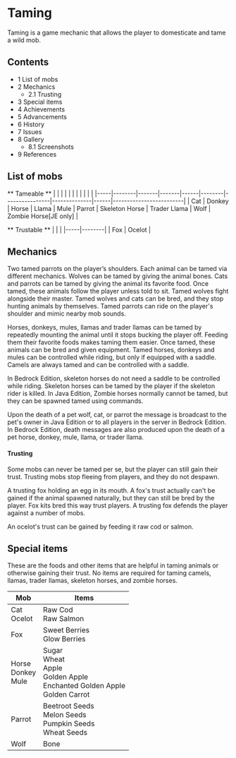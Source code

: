 # Taming
Taming is a game mechanic that allows the player to domesticate and tame a wild mob.

## Contents
- 1 List of mobs
- 2 Mechanics
	- 2.1 Trusting
- 3 Special items
- 4 Achievements
- 5 Advancements
- 6 History
- 7 Issues
- 8 Gallery
	- 8.1 Screenshots
- 9 References

## List of mobs
** Tameable **
|     |        |       |       |      |        |                |              |      |                         |
|-----|--------|-------|-------|------|--------|----------------|--------------|------|-------------------------|
| Cat | Donkey | Horse | Llama | Mule | Parrot | Skeleton Horse | Trader Llama | Wolf | Zombie Horse‌[JE  only] |

** Trustable **
|     |        |
|-----|--------|
| Fox | Ocelot |

## Mechanics
Two tamed parrots on the player’s shoulders.
Each animal can be tamed via different mechanics. Wolves can be tamed by giving the animal bones. Cats and parrots can be tamed by giving the animal its favorite food. Once tamed, these animals follow the player unless told to sit. Tamed wolves fight alongside their master. Tamed wolves and cats can be bred, and they stop hunting animals by themselves. Tamed parrots can ride on the player's shoulder and mimic nearby mob sounds.

Horses, donkeys, mules, llamas and trader llamas can be tamed by repeatedly mounting the animal until it stops bucking the player off. Feeding them their favorite foods makes taming them easier. Once tamed, these animals can be bred and given equipment. Tamed horses, donkeys and mules can be controlled while riding, but only if equipped with a saddle. Camels are always tamed and can be controlled with a saddle.

In Bedrock Edition, skeleton horses do not need a saddle to be controlled while riding. Skeleton horses can be tamed by the player if the skeleton rider is killed. In Java Edition, Zombie horses normally cannot be tamed, but they can be spawned tamed using commands.

Upon the death of a pet wolf, cat, or parrot the message is broadcast to the pet's owner in Java Edition or to all players in the server in Bedrock Edition. In Bedrock Edition, death messages are also produced upon the death of a pet horse, donkey, mule, llama, or trader llama.

#### Trusting
Some mobs can never be tamed per se, but the player can still gain their trust. Trusting mobs stop fleeing from players, and they do not despawn.

A trusting fox holding an egg in its mouth.
A fox's trust actually can't be gained if the animal spawned naturally, but they can still be bred by the player. Fox kits bred this way trust players. A trusting fox defends the player against a number of mobs.

An ocelot's trust can be gained by feeding it raw cod or salmon.

## Special items
These are the foods and other items that are helpful in taming animals or otherwise gaining their trust. No items are required for taming camels, llamas, trader llamas, skeleton horses, and zombie horses.

| Mob                       | Items                                                                                   |
|---------------------------|-----------------------------------------------------------------------------------------|
| Cat<br/>Ocelot            | Raw Cod<br/>Raw Salmon                                                                  |
| Fox                       | Sweet Berries<br/>Glow Berries                                                          |
| Horse<br/>Donkey<br/>Mule | Sugar<br/>Wheat<br/>Apple<br/>Golden Apple<br/>Enchanted Golden Apple<br/>Golden Carrot |
| Parrot                    | Beetroot Seeds<br/>Melon Seeds<br/>Pumpkin Seeds<br/>Wheat Seeds                        |
| Wolf                      | Bone                                                                                    |


